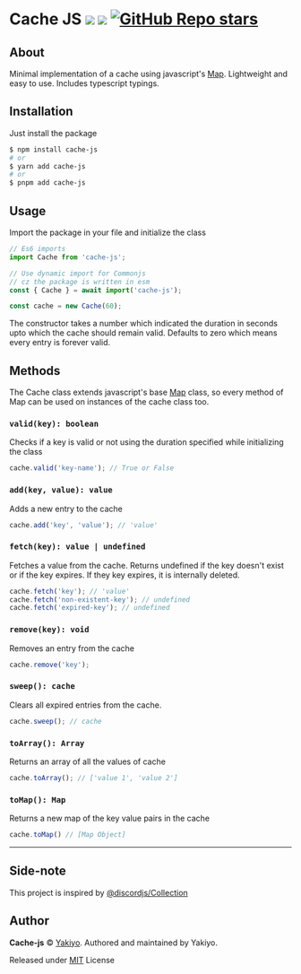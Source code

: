 # Cache JS <img src="https://github.com/Yakiyo/cache-js/actions/workflows/build.yml/badge.svg"> <img src="https://github.com/Yakiyo/cache-js/actions/workflows/lint.yml/badge.svg"> [![GitHub Repo stars](https://img.shields.io/github/stars/Yakiyo/cache-js?style=social)](https://github.com/Yakiyo/cache-js)

## About 
Minimal implementation of a cache using javascript's [Map](https://developer.mozilla.org/en-US/docs/Web/JavaScript/Reference/Global_Objects/Map).
Lightweight and easy to use. Includes typescript typings. 

## Installation
Just install the package
```bash
$ npm install cache-js
# or 
$ yarn add cache-js
# or
$ pnpm add cache-js
```

## Usage

Import the package in your file and initialize the class

```js
// Es6 imports
import Cache from 'cache-js';

// Use dynamic import for Commonjs
// cz the package is written in esm
const { Cache } = await import('cache-js'); 

const cache = new Cache(60);
```
The constructor takes a number which indicated the duration in seconds upto which the cache should remain valid. Defaults to zero which means every entry is forever valid.

## Methods
The Cache class extends javascript's base [Map](https://developer.mozilla.org/en-US/docs/Web/JavaScript/Reference/Global_Objects/Map) class, so every method of Map can be used on instances of the cache class too.
### `valid(key): boolean`
Checks if a key is valid or not using the duration specified while initializing the class
```js
cache.valid('key-name'); // True or False
```

### `add(key, value): value`
Adds a new entry to the cache
```js
cache.add('key', 'value'); // 'value'
```

### `fetch(key): value | undefined`
Fetches a value from the cache. Returns undefined if the key doesn't exist or if the key expires. If they key expires, it is internally deleted.
```js
cache.fetch('key'); // 'value'
cache.fetch('non-existent-key'); // undefined
cache.fetch('expired-key'); // undefined
```

### `remove(key): void`
Removes an entry from the cache
```js
cache.remove('key');
```

### `sweep(): cache`
Clears all expired entries from the cache.
```js
cache.sweep(); // cache
```

### `toArray(): Array`
Returns an array of all the values of cache
```js
cache.toArray(); // ['value 1', 'value 2']
```

### `toMap(): Map`
Returns a new map of the key value pairs in the cache
```js
cache.toMap() // [Map Object]
```
<hr>

## Side-note
This project is inspired by [@discordjs/Collection](https://discord.js.org/#/docs/collection)

## Author
**Cache-js** © [Yakiyo](https://github.com/Yakiyo). Authored and maintained by Yakiyo.

Released under [MIT](https://opensource.org/licenses/MIT) License
